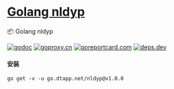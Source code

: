 <h1>
<a href="https://www.dtapp.net/">Golang nldyp</a>
</h1>

📦 Golang nldyp

[comment]: <> (go)
[![godoc](https://pkg.go.dev/badge/go.dtapp.net/nldyp?status.svg)](https://pkg.go.dev/go.dtapp.net/nldyp)
[![goproxy.cn](https://goproxy.cn/stats/go.dtapp.net/nldyp/badges/download-count.svg)](https://goproxy.cn/stats/go.dtapp.net/nldyp)
[![goreportcard.com](https://goreportcard.com/badge/go.dtapp.net/nldyp)](https://goreportcard.com/report/go.dtapp.net/nldyp)
[![deps.dev](https://img.shields.io/badge/deps-go-red.svg)](https://deps.dev/go/go.dtapp.net%2Fnldyp)

#### 安装

```shell
go get -v -u go.dtapp.net/nldyp@v1.0.0
```
